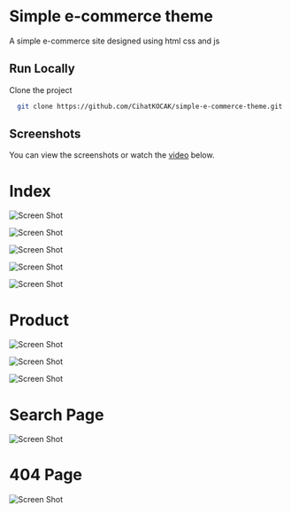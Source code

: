 
# Simple e-commerce theme

A simple e-commerce site designed using html css and js


## Run Locally

Clone the project

```bash
  git clone https://github.com/CihatKOCAK/simple-e-commerce-theme.git
```

## Screenshots

You can view the screenshots or watch the <a href ="https://www.youtube.com/watch?v=-UtQE1wBPfk">video</a> below.

# Index

![Screen Shot](photos-read-me/tablet/index-slider-tablet.PNG)

![Screen Shot](photos-read-me/tablet/index-best-seller-collection-tablet.PNG)

![Screen Shot](photos-read-me/tablet/index-collection-categoryPNG.PNG)

![Screen Shot](photos-read-me/product-another-p.PNG)

![Screen Shot](photos-read-me/tablet/product-footer.PNG)

# Product

![Screen Shot](photos-read-me/tablet/product-top.PNG)

![Screen Shot](photos-read-me/tablet/product-desp-size.PNG)

![Screen Shot](photos-read-me/tablet/product-another-p.PNG)

# Search Page

![Screen Shot](photos-read-me/tablet/search-top.PNG)

# 404 Page

![Screen Shot](photos-read-me/tablet/404.PNG)
